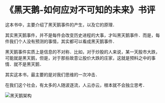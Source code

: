 # 《黑天鹅-如何应对不可知的未来》书评

这本书中，主要介绍了黑天鹅事件的产生，以及它的原理．

其实黑天鹅事件，并不是每件会改变历史进程的大事，才叫黑天鹅事件．而是，每件我们个人没有预测的事情，其实都可以看成黑天鹅事件．

黑天鹅事件实质上是信息的不对称．比如，对于炒股的人来说，某一天股市大跌，可能就是黑天鹅，但是，对于那些故意让股价大跌的庄家，这就是预料之中的事情．就不是黑天鹅．

其实这本书，最主要的是对我们思维的一次冲击．

在我们这个社会，有太多的人随波逐流，人云亦云，根本就不会独立思考．

![黑天鹅架构](https://alstonwilliams.github.io/img/黑天鹅架构.png)